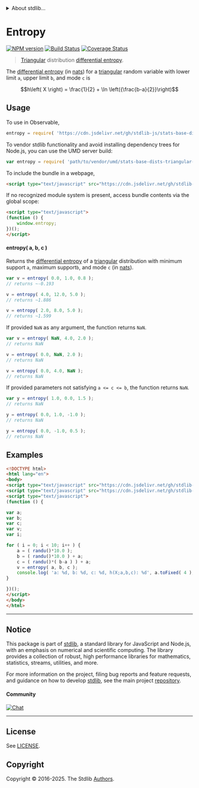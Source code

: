 <!--

@license Apache-2.0

Copyright (c) 2018 The Stdlib Authors.

Licensed under the Apache License, Version 2.0 (the "License");
you may not use this file except in compliance with the License.
You may obtain a copy of the License at

   http://www.apache.org/licenses/LICENSE-2.0

Unless required by applicable law or agreed to in writing, software
distributed under the License is distributed on an "AS IS" BASIS,
WITHOUT WARRANTIES OR CONDITIONS OF ANY KIND, either express or implied.
See the License for the specific language governing permissions and
limitations under the License.

-->


<details>
  <summary>
    About stdlib...
  </summary>
  <p>We believe in a future in which the web is a preferred environment for numerical computation. To help realize this future, we've built stdlib. stdlib is a standard library, with an emphasis on numerical and scientific computation, written in JavaScript (and C) for execution in browsers and in Node.js.</p>
  <p>The library is fully decomposable, being architected in such a way that you can swap out and mix and match APIs and functionality to cater to your exact preferences and use cases.</p>
  <p>When you use stdlib, you can be absolutely certain that you are using the most thorough, rigorous, well-written, studied, documented, tested, measured, and high-quality code out there.</p>
  <p>To join us in bringing numerical computing to the web, get started by checking us out on <a href="https://github.com/stdlib-js/stdlib">GitHub</a>, and please consider <a href="https://opencollective.com/stdlib">financially supporting stdlib</a>. We greatly appreciate your continued support!</p>
</details>

# Entropy

[![NPM version][npm-image]][npm-url] [![Build Status][test-image]][test-url] [![Coverage Status][coverage-image]][coverage-url] <!-- [![dependencies][dependencies-image]][dependencies-url] -->

> [Triangular][triangular-distribution] distribution [differential entropy][entropy].

<!-- Section to include introductory text. Make sure to keep an empty line after the intro `section` element and another before the `/section` close. -->

<section class="intro">

The [differential entropy][entropy] (in [nats][nats]) for a [triangular][triangular-distribution] random variable with lower limit `a`, upper limit `b`, and mode `c` is

<!-- <equation class="equation" label="eq:triangular_entropy" align="center" raw="h\left( X \right) = \frac{1}{2} + \ln \left({\frac{b-a}{2}}\right)" alt="Differential entropy for a triangular distribution."> -->

```math
h\left( X \right) = \frac{1}{2} + \ln \left({\frac{b-a}{2}}\right)
```

<!-- <div class="equation" align="center" data-raw-text="h\left( X \right) = \frac{1}{2} + \ln \left({\frac{b-a}{2}}\right)" data-equation="eq:triangular_entropy">
    <img src="https://cdn.jsdelivr.net/gh/stdlib-js/stdlib@556e0ebc42f54244079cecc91c0883bb6c442244/lib/node_modules/@stdlib/stats/base/dists/triangular/entropy/docs/img/equation_triangular_entropy.svg" alt="Differential entropy for a triangular distribution.">
    <br>
</div> -->

<!-- </equation> -->

</section>

<!-- /.intro -->

<!-- Package usage documentation. -->



<section class="usage">

## Usage

To use in Observable,

```javascript
entropy = require( 'https://cdn.jsdelivr.net/gh/stdlib-js/stats-base-dists-triangular-entropy@umd/browser.js' )
```

To vendor stdlib functionality and avoid installing dependency trees for Node.js, you can use the UMD server build:

```javascript
var entropy = require( 'path/to/vendor/umd/stats-base-dists-triangular-entropy/index.js' )
```

To include the bundle in a webpage,

```html
<script type="text/javascript" src="https://cdn.jsdelivr.net/gh/stdlib-js/stats-base-dists-triangular-entropy@umd/browser.js"></script>
```

If no recognized module system is present, access bundle contents via the global scope:

```html
<script type="text/javascript">
(function () {
    window.entropy;
})();
</script>
```

#### entropy( a, b, c )

Returns the [differential entropy][entropy] of a [triangular][triangular-distribution] distribution with minimum support `a`, maximum support`b`, and mode `c` (in [nats][nats]).

```javascript
var v = entropy( 0.0, 1.0, 0.8 );
// returns ~-0.193

v = entropy( 4.0, 12.0, 5.0 );
// returns ~1.886

v = entropy( 2.0, 8.0, 5.0 );
// returns ~1.599
```

If provided `NaN` as any argument, the function returns `NaN`.

```javascript
var v = entropy( NaN, 4.0, 2.0 );
// returns NaN

v = entropy( 0.0, NaN, 2.0 );
// returns NaN

v = entropy( 0.0, 4.0, NaN );
// returns NaN
```

If provided parameters not satisfying `a <= c <= b`, the function returns `NaN`.

```javascript
var y = entropy( 1.0, 0.0, 1.5 );
// returns NaN

y = entropy( 0.0, 1.0, -1.0 );
// returns NaN

y = entropy( 0.0, -1.0, 0.5 );
// returns NaN
```

</section>

<!-- /.usage -->

<!-- Package usage notes. Make sure to keep an empty line after the `section` element and another before the `/section` close. -->

<section class="notes">

</section>

<!-- /.notes -->

<!-- Package usage examples. -->

<section class="examples">

## Examples

<!-- eslint no-undef: "error" -->

```html
<!DOCTYPE html>
<html lang="en">
<body>
<script type="text/javascript" src="https://cdn.jsdelivr.net/gh/stdlib-js/random-base-randu@umd/browser.js"></script>
<script type="text/javascript" src="https://cdn.jsdelivr.net/gh/stdlib-js/stats-base-dists-triangular-entropy@umd/browser.js"></script>
<script type="text/javascript">
(function () {

var a;
var b;
var c;
var v;
var i;

for ( i = 0; i < 10; i++ ) {
    a = ( randu()*10.0 );
    b = ( randu()*10.0 ) + a;
    c = ( randu()*( b-a ) ) + a;
    v = entropy( a, b, c );
    console.log( 'a: %d, b: %d, c: %d, h(X;a,b,c): %d', a.toFixed( 4 ), b.toFixed( 4 ), c.toFixed( 4 ), v.toFixed( 4 ) );
}

})();
</script>
</body>
</html>
```

</section>

<!-- /.examples -->

<!-- C interface documentation. -->



<!-- Section to include cited references. If references are included, add a horizontal rule *before* the section. Make sure to keep an empty line after the `section` element and another before the `/section` close. -->

<section class="references">

</section>

<!-- /.references -->

<!-- Section for related `stdlib` packages. Do not manually edit this section, as it is automatically populated. -->

<section class="related">

</section>

<!-- /.related -->

<!-- Section for all links. Make sure to keep an empty line after the `section` element and another before the `/section` close. -->


<section class="main-repo" >

* * *

## Notice

This package is part of [stdlib][stdlib], a standard library for JavaScript and Node.js, with an emphasis on numerical and scientific computing. The library provides a collection of robust, high performance libraries for mathematics, statistics, streams, utilities, and more.

For more information on the project, filing bug reports and feature requests, and guidance on how to develop [stdlib][stdlib], see the main project [repository][stdlib].

#### Community

[![Chat][chat-image]][chat-url]

---

## License

See [LICENSE][stdlib-license].


## Copyright

Copyright &copy; 2016-2025. The Stdlib [Authors][stdlib-authors].

</section>

<!-- /.stdlib -->

<!-- Section for all links. Make sure to keep an empty line after the `section` element and another before the `/section` close. -->

<section class="links">

[npm-image]: http://img.shields.io/npm/v/@stdlib/stats-base-dists-triangular-entropy.svg
[npm-url]: https://npmjs.org/package/@stdlib/stats-base-dists-triangular-entropy

[test-image]: https://github.com/stdlib-js/stats-base-dists-triangular-entropy/actions/workflows/test.yml/badge.svg?branch=main
[test-url]: https://github.com/stdlib-js/stats-base-dists-triangular-entropy/actions/workflows/test.yml?query=branch:main

[coverage-image]: https://img.shields.io/codecov/c/github/stdlib-js/stats-base-dists-triangular-entropy/main.svg
[coverage-url]: https://codecov.io/github/stdlib-js/stats-base-dists-triangular-entropy?branch=main

<!--

[dependencies-image]: https://img.shields.io/david/stdlib-js/stats-base-dists-triangular-entropy.svg
[dependencies-url]: https://david-dm.org/stdlib-js/stats-base-dists-triangular-entropy/main

-->

[chat-image]: https://img.shields.io/gitter/room/stdlib-js/stdlib.svg
[chat-url]: https://app.gitter.im/#/room/#stdlib-js_stdlib:gitter.im

[stdlib]: https://github.com/stdlib-js/stdlib

[stdlib-authors]: https://github.com/stdlib-js/stdlib/graphs/contributors

[umd]: https://github.com/umdjs/umd
[es-module]: https://developer.mozilla.org/en-US/docs/Web/JavaScript/Guide/Modules

[deno-url]: https://github.com/stdlib-js/stats-base-dists-triangular-entropy/tree/deno
[deno-readme]: https://github.com/stdlib-js/stats-base-dists-triangular-entropy/blob/deno/README.md
[umd-url]: https://github.com/stdlib-js/stats-base-dists-triangular-entropy/tree/umd
[umd-readme]: https://github.com/stdlib-js/stats-base-dists-triangular-entropy/blob/umd/README.md
[esm-url]: https://github.com/stdlib-js/stats-base-dists-triangular-entropy/tree/esm
[esm-readme]: https://github.com/stdlib-js/stats-base-dists-triangular-entropy/blob/esm/README.md
[branches-url]: https://github.com/stdlib-js/stats-base-dists-triangular-entropy/blob/main/branches.md

[stdlib-license]: https://raw.githubusercontent.com/stdlib-js/stats-base-dists-triangular-entropy/main/LICENSE

[triangular-distribution]: https://en.wikipedia.org/wiki/Triangular_distribution

[entropy]: https://en.wikipedia.org/wiki/Entropy_%28information_theory%29

[nats]: https://en.wikipedia.org/wiki/Nat_%28unit%29

</section>

<!-- /.links -->
